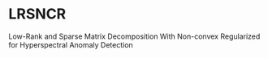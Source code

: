 # LRSNCR
Low-Rank and Sparse Matrix Decomposition With Non-convex Regularized for Hyperspectral Anomaly Detection
